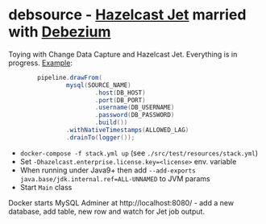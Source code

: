 # debsource - [Hazelcast Jet](https://github.com/hazelcast/hazelcast-jet) married with [Debezium](https://github.com/debezium/debezium)

Toying with Change Data Capture and Hazelcast Jet. Everything is in progress. 
[Example](https://github.com/jerrinot/debsource/blob/0135a784abaabdce5925dca9197a3740e42b5035/src/main/java/info/jerrinot/jet/cdc/Main.java#L34-L42):
```java
        pipeline.drawFrom(
                mysql(SOURCE_NAME)
                        .host(DB_HOST)
                        .port(DB_PORT)
                        .username(DB_USERNAME)
                        .password(DB_PASSWORD)
                        .build())
                .withNativeTimestamps(ALLOWED_LAG)
                .drainTo(logger());
```

- `docker-compose -f stack.yml up` (see `./src/test/resources/stack.yml`)
- Set `-Dhazelcast.enterprise.license.key=<license>` env. variable
- When running under Java9+ then add `--add-exports java.base/jdk.internal.ref=ALL-UNNAMED` to JVM params
- Start `Main` class

Docker starts MySQL Adminer at http://localhost:8080/ - add a new database, add table, new row and watch for Jet job output. 
